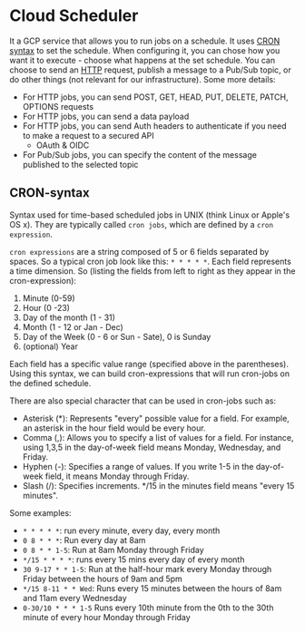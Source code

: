 # Cloud Scheduler

It a GCP service that allows you to run jobs on a schedule. It uses [CRON syntax](#cron-syntax) to set the schedule. When configuring it, you can chose how you want it to execute - choose what happens at the set schedule. You can choose to send an [HTTP](https://github.com/CarrierOps/1P-Wiki/blob/main/ByteSizedLearning/TinyTechTeachings/HTTP.md) request, publish a message to a Pub/Sub topic, or do other things (not relevant for our infrastructure). Some more details:

- For HTTP jobs, you can send POST, GET, HEAD, PUT, DELETE, PATCH, OPTIONS requests
- For HTTP jobs, you can send a data payload
- For HTTP jobs, you can send Auth headers to authenticate if you need to make a request to a secured API
  - OAuth & OIDC
- For Pub/Sub jobs, you can specify the content of the message published to the selected topic

## CRON-syntax

Syntax used for time-based scheduled jobs in UNIX (think Linux or Apple's OS x). They are typically called `cron jobs`, which are defined by a `cron expression`.

`cron expressions` are a string composed of 5 or 6 fields separated by spaces. So a typical cron job look like this: `* * * * *`. Each field represents a time dimension. So (listing the fields from left to right as they appear in the cron-expression):

1. Minute (0-59)
2. Hour (0 -23)
3. Day of the month (1 - 31)
4. Month (1 - 12 or Jan - Dec)
5. Day of the Week (0 - 6 or Sun - Sate), 0 is Sunday
6. (optional) Year

Each field has a specific value range (specified above in the parentheses). Using this syntax, we can build cron-expressions that will run cron-jobs on the defined schedule.

There are also special character that can be used in cron-jobs such as:

- Asterisk (\*): Represents "every" possible value for a field. For example, an asterisk in the hour field would be every hour.
- Comma (,): Allows you to specify a list of values for a field. For instance, using 1,3,5 in the day-of-week field means Monday, Wednesday, and Friday.
- Hyphen (-): Specifies a range of values. If you write 1-5 in the day-of-week field, it means Monday through Friday.
- Slash (/): Specifies increments. \*/15 in the minutes field means "every 15 minutes".

Some examples:

- `* * * * *`: run every minute, every day, every month
- `0 8 * * *`: Run every day at 8am
- `0 8 * * 1-5`: Run at 8am Monday through Friday
- `*/15 * * * *`: runs every 15 mins every day of every month
- `30 9-17 * * 1-5`: Run at the half-hour mark every Monday through Friday between the hours of 9am and 5pm
- `*/15 8-11 * * Wed`: Runs every 15 minutes between the hours of 8am and 11am every Wednesday
- `0-30/10 * * * 1-5` Runs every 10th minute from the 0th to the 30th minute of every hour Monday through Friday
